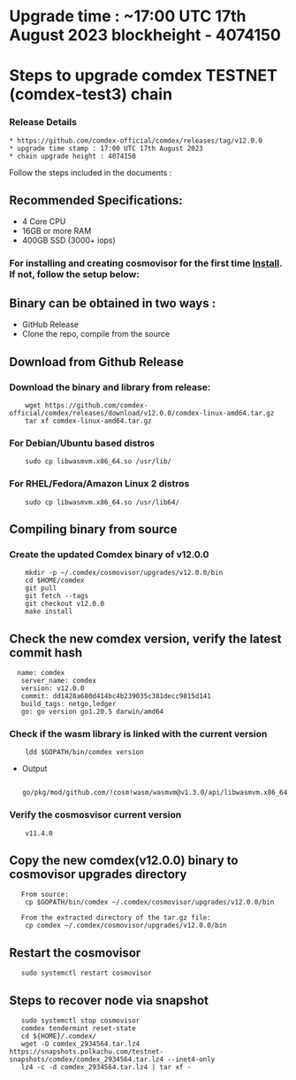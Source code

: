 # Upgrade time : ~17:00 UTC 17th August 2023 blockheight - 4074150

# Steps to upgrade comdex TESTNET (comdex-test3) chain

### Release Details
    * https://github.com/comdex-official/comdex/releases/tag/v12.0.0
    * upgrade time stamp : 17:00 UTC 17th August 2023
    * chain upgrade height : 4074150

Follow the steps included in the documents :

## Recommended Specifications:
   * 4 Core CPU
   * 16GB or more RAM
   * 400GB SSD (3000+ iops)

### For installing and creating cosmovisor for the first time [Install](https://github.com/comdex-official/networks/blob/main/testnet/cosmovisor-setup.md). If not, follow the setup below:

## Binary can be obtained in two ways :
   * GitHub Release 
   * Clone the repo, compile from the source

## Download from Github Release

### Download the binary and library from release:

```shell
    wget https://github.com/comdex-official/comdex/releases/download/v12.0.0/comdex-linux-amd64.tar.gz
    tar xf comdex-linux-amd64.tar.gz
```

### For Debian/Ubuntu based distros
```shell
    sudo cp libwasmvm.x86_64.so /usr/lib/
```

### For RHEL/Fedora/Amazon Linux 2 distros
```shell
    sudo cp libwasmvm.x86_64.so /usr/lib64/
```

## Compiling binary from source

### Create the updated Comdex binary of v12.0.0

```shell
    mkdir -p ~/.comdex/cosmovisor/upgrades/v12.0.0/bin
    cd $HOME/comdex
    git pull
    git fetch --tags
    git checkout v12.0.0
    make install
```

## Check the new comdex version, verify the latest commit hash

```shell
  name: comdex
   server_name: comdex
   version: v12.0.0
   commit: dd1428a680d414bc4b239035c381decc9815d141
   build_tags: netgo,ledger
   go: go version go1.20.5 darwin/amd64

```

### Check if the wasm library is linked with the current version 

```shell
    ldd $GOPATH/bin/comdex version
```

 - Output
   ```shell
      go/pkg/mod/github.com/!cosm!wasm/wasmvm@v1.3.0/api/libwasmvm.x86_64.so
   ```


### Verify the cosmosvisor current version

```shell
    v11.4.0
```

## Copy the new comdex(v12.0.0) binary to cosmovisor upgrades directory

```shell 
   From source:
    cp $GOPATH/bin/comdex ~/.comdex/cosmovisor/upgrades/v12.0.0/bin
    
   From the extracted directory of the tar.gz file:
    cp comdex ~/.comdex/cosmovisor/upgrades/v12.0.0/bin
```

## Restart the cosmovisor

```shell
   sudo systemctl restart cosmovisor
```

## Steps to recover node via snapshot

```shell
   sudo systemctl stop cosmovisor
   comdex tendermint reset-state
   cd ${HOME}/.comdex/
   wget -O comdex_2934564.tar.lz4 https://snapshots.polkachu.com/testnet-snapshots/comdex/comdex_2934564.tar.lz4 --inet4-only
   lz4 -c -d comdex_2934564.tar.lz4 | tar xf -
```
